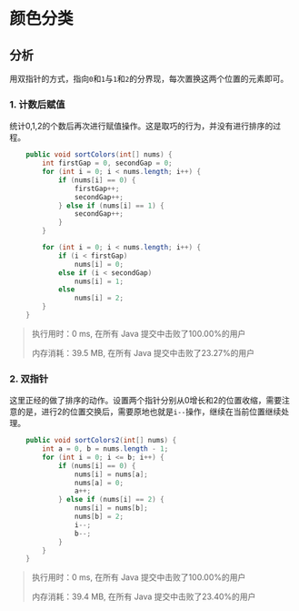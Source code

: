 # 颜色分类

## 分析

用双指针的方式，指向`0`和`1`与`1`和`2`的分界现，每次置换这两个位置的元素即可。

### 1. 计数后赋值

统计0,1,2的个数后再次进行赋值操作。这是取巧的行为，并没有进行排序的过程。

```java
    public void sortColors(int[] nums) {
        int firstGap = 0, secondGap = 0;
        for (int i = 0; i < nums.length; i++) {
            if (nums[i] == 0) {
                firstGap++;
                secondGap++;
            } else if (nums[i] == 1) {
                secondGap++;
            }
        }

        for (int i = 0; i < nums.length; i++) {
            if (i < firstGap)
                nums[i] = 0;
            else if (i < secondGap)
                nums[i] = 1;
            else
                nums[i] = 2;
        }
    }
```

> 执行用时：0 ms, 在所有 Java 提交中击败了100.00%的用户
>
> 内存消耗：39.5 MB, 在所有 Java 提交中击败了23.27%的用户

### 2. 双指针

这里正经的做了排序的动作。设置两个指针分别从0增长和2的位置收缩，需要注意的是，进行2的位置交换后，需要原地也就是`i--`操作，继续在当前位置继续处理。

```java
    public void sortColors2(int[] nums) {
        int a = 0, b = nums.length - 1;
        for (int i = 0; i <= b; i++) {
            if (nums[i] == 0) {
                nums[i] = nums[a];
                nums[a] = 0;
                a++;
            } else if (nums[i] == 2) {
                nums[i] = nums[b];
                nums[b] = 2;
                i--;
                b--;
            }
        }
    }
```

> 执行用时：0 ms, 在所有 Java 提交中击败了100.00%的用户
>
> 内存消耗：39.4 MB, 在所有 Java 提交中击败了23.40%的用户
